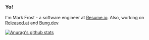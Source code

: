 ### Yo!

I'm Mark Frost - a software engineer at [Resume.io](https://resume.io/). Also, working on [Released.at](https://released.at/) and [Bung.dev](https://bung.dev/)


[![Anurag's github stats](https://github-readme-stats.vercel.app/api?username=frostmark)](https://github.com/frostmark/github-readme-stats)
